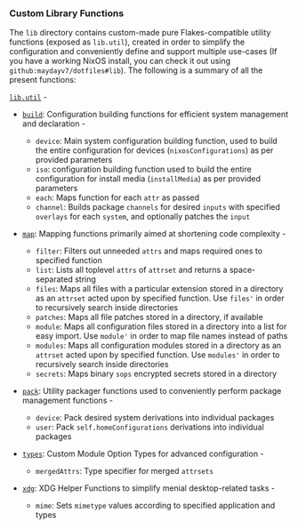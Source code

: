 ### Custom Library Functions
The `lib` directory contains custom-made pure Flakes-compatible utility functions (exposed as `lib.util`), created in order to simplify the configuration and conveniently define and support multiple use-cases (If you have a working NixOS install, you can check it out using `github:maydayv7/dotfiles#lib`). The following is a summary of all the present functions:

[`lib.util`](./default.nix) -
* [`build`](./build.nix): Configuration building functions for efficient system management and declaration -
  + `device`: Main system configuration building function, used to build the entire configuration for devices (`nixosConfigurations`) as per provided parameters
  + `iso`: configuration building function used to build the entire configuration for install media (`installMedia`) as per provided parameters
  + `each`: Maps function for each `attr` as passed
  + `channel`: Builds package `channels` for desired `inputs` with specified `overlays` for each `system`, and optionally patches the `input`

* [`map`](./map.nix): Mapping functions primarily aimed at shortening code complexity -
  + `filter`: Filters out unneeded `attrs` and maps required ones to specified function
  + `list`: Lists all toplevel `attrs` of `attrset` and returns a space-separated string
  + `files`: Maps all files with a particular extension stored in a directory as an `attrset` acted upon by specified function. Use `files'` in order to recursively search inside directories
  + `patches`: Maps all file patches stored in a directory, if available
  + `module`: Maps all configuration files stored in a directory into a list for easy import. Use `module'` in order to map file names instead of paths
  + `modules`: Maps all configuration modules stored in a directory as an `attrset` acted upon by specified function. Use `modules'` in order to recursively search inside directories
  + `secrets`: Maps binary `sops` encrypted secrets stored in a directory

* [`pack`](./pack.nix): Utility packager functions used to conveniently perform package management functions -
  + `device`: Pack desired system derivations into individual packages
  + `user`: Pack `self.homeConfigurations` derivations into individual packages

* [`types`](./types.nix): Custom Module Option Types for advanced configuration -
  + `mergedAttrs`: Type specifier for merged `attrsets`

* [`xdg`](./xdg.nix): XDG Helper Functions to simplify menial desktop-related tasks -
  + `mime`: Sets `mimetype` values according to specified application and types